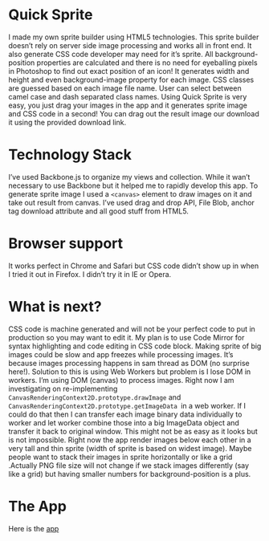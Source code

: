 Quick Sprite
============

I made my own sprite builder using HTML5 technologies. This sprite builder doesn’t rely on server side image processing and works all in front end. It also generate CSS code developer may need for it’s sprite. All background-position properties are calculated and there is no need for eyeballing pixels in Photoshop to find out exact position of an icon! It generates width and height and even background-image property for each image. CSS classes are guessed based on each image file name. User can select between camel case and dash separated class names.
Using Quick Sprite is very easy, you just drag your images in the app and it generates sprite image and CSS code in a second! You can drag out the result image our download it using the provided download link.

Technology Stack
================

I’ve used Backbone.js to organize my views and collection. While it wan’t necessary to use Backbone but it helped me to rapidly develop this app.
To generate sprite image I used a `<canvas>` element to draw images on it and take out result from canvas. I’ve used drag and drop API, File Blob, anchor tag download attribute and all good stuff from HTML5.

Browser support
===============

It works perfect in Chrome and Safari but CSS code didn’t show up in when I tried it out in Firefox. I didn’t try it in IE or Opera.

What is next?
=============

CSS code is machine generated and will not be your perfect code to put in production so you may want to edit it. My plan is to use Code Mirror for syntax highlighting and code editing in CSS code block.
Making sprite of big images could be slow and app freezes while processing images. It’s because images processing happens in sam thread as DOM (no surprise here!). Solution to this is using Web Workers but problem is I lose DOM in workers. I’m using DOM (canvas) to process images. Right now I am investigating on re-implementing `CanvasRenderingContext2D.prototype.drawImage` and `CanvasRenderingContext2D.prototype.getImageData `in a web worker. If I could do that then I can transfer each image binary data individually to worker and let worker combine those into a big ImageData object and transfer it back to original window. This might not be as easy as it looks but is not impossible.
Right now the app render images below each other in a very tall and thin sprite (width of sprite is based on widest image). Maybe people want to stack their images in sprite horizontally or like a grid .Actually PNG file size will not change if we stack images differently (say like a grid) but having smaller numbers for background-position is a plus.

The App
=======
Here is the [app](http://mohsenweb.com/experiments/quicksprite/)

